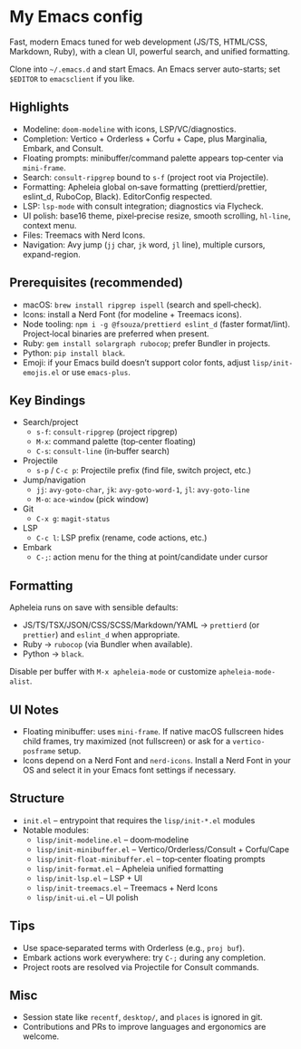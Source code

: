 # My Emacs config

Fast, modern Emacs tuned for web development (JS/TS, HTML/CSS, Markdown, Ruby), with a clean UI,
powerful search, and unified formatting.

Clone into `~/.emacs.d` and start Emacs. An Emacs server auto-starts; set `$EDITOR` to `emacsclient`
if you like.

## Highlights

- Modeline: `doom-modeline` with icons, LSP/VC/diagnostics.
- Completion: Vertico + Orderless + Corfu + Cape, plus Marginalia, Embark, and Consult.
- Floating prompts: minibuffer/command palette appears top‑center via `mini-frame`.
- Search: `consult-ripgrep` bound to `s-f` (project root via Projectile).
- Formatting: Apheleia global on‑save formatting (prettierd/prettier, eslint_d, RuboCop, Black). EditorConfig respected.
- LSP: `lsp-mode` with consult integration; diagnostics via Flycheck.
- UI polish: base16 theme, pixel‑precise resize, smooth scrolling, `hl-line`, context menu.
- Files: Treemacs with Nerd Icons.
- Navigation: Avy jump (`jj` char, `jk` word, `jl` line), multiple cursors, expand-region.

## Prerequisites (recommended)

- macOS: `brew install ripgrep ispell` (search and spell‑check).
- Icons: install a Nerd Font (for modeline + Treemacs icons).
- Node tooling: `npm i -g @fsouza/prettierd eslint_d` (faster format/lint). Project‑local binaries are preferred when present.
- Ruby: `gem install solargraph rubocop`; prefer Bundler in projects.
- Python: `pip install black`.
- Emoji: if your Emacs build doesn’t support color fonts, adjust `lisp/init-emojis.el` or use `emacs-plus`.

## Key Bindings

- Search/project
  - `s-f`: `consult-ripgrep` (project ripgrep)
  - `M-x`: command palette (top‑center floating)
  - `C-s`: `consult-line` (in‑buffer search)
- Projectile
  - `s-p` / `C-c p`: Projectile prefix (find file, switch project, etc.)
- Jump/navigation
  - `jj`: `avy-goto-char`, `jk`: `avy-goto-word-1`, `jl`: `avy-goto-line`
  - `M-o`: `ace-window` (pick window)
- Git
  - `C-x g`: `magit-status`
- LSP
  - `C-c l`: LSP prefix (rename, code actions, etc.)
- Embark
  - `C-;`: action menu for the thing at point/candidate under cursor

## Formatting

Apheleia runs on save with sensible defaults:

- JS/TS/TSX/JSON/CSS/SCSS/Markdown/YAML → `prettierd` (or `prettier`) and `eslint_d` when
  appropriate.
- Ruby → `rubocop` (via Bundler when available).
- Python → `black`.

Disable per buffer with `M-x apheleia-mode` or customize `apheleia-mode-alist`.

## UI Notes

- Floating minibuffer: uses `mini-frame`. If native macOS fullscreen hides child frames, try
  maximized (not fullscreen) or ask for a `vertico-posframe` setup.
- Icons depend on a Nerd Font and `nerd-icons`. Install a Nerd Font in your OS and select it in your
  Emacs font settings if necessary.

## Structure

- `init.el` – entrypoint that requires the `lisp/init-*.el` modules
- Notable modules:
  - `lisp/init-modeline.el` – doom‑modeline
  - `lisp/init-minibuffer.el` – Vertico/Orderless/Consult + Corfu/Cape
  - `lisp/init-float-minibuffer.el` – top‑center floating prompts
  - `lisp/init-format.el` – Apheleia unified formatting
  - `lisp/init-lsp.el` – LSP + UI
  - `lisp/init-treemacs.el` – Treemacs + Nerd Icons
  - `lisp/init-ui.el` – UI polish

## Tips

- Use space‑separated terms with Orderless (e.g., `proj buf`).
- Embark actions work everywhere: try `C-;` during any completion.
- Project roots are resolved via Projectile for Consult commands.

## Misc

- Session state like `recentf`, `desktop/`, and `places` is ignored in git.
- Contributions and PRs to improve languages and ergonomics are welcome.
